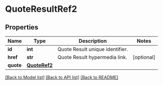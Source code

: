 # QuoteResultRef2

## Properties
Name | Type | Description | Notes
------------ | ------------- | ------------- | -------------
**id** | **int** | Quote Result unique identifier. | 
**href** | **str** | Quote Result hypermedia link. | [optional] 
**quote** | [**QuoteRef2**](QuoteRef2.md) |  | 

[[Back to Model list]](../README.md#documentation-for-models) [[Back to API list]](../README.md#documentation-for-api-endpoints) [[Back to README]](../README.md)

